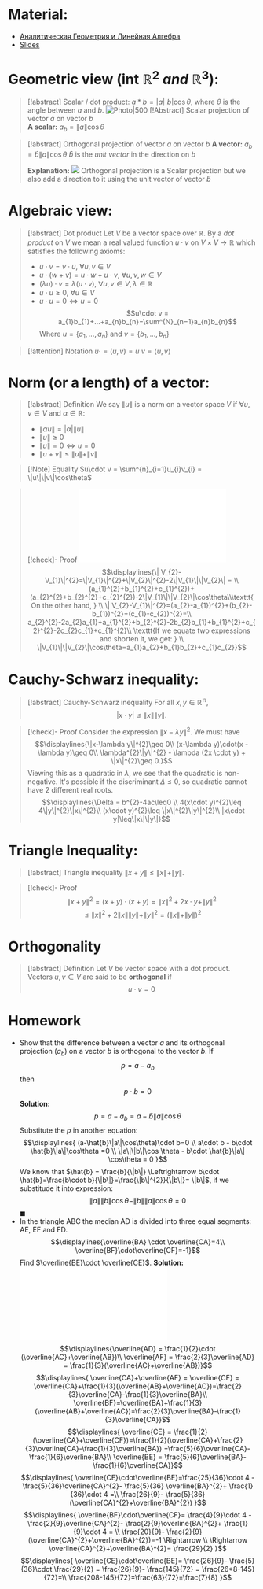 # Material: 
- [Аналитическая Геометрия и Линейная Алгебра](Analiticheskaya_geometria_i_lineynaya_algebra_2020_Umnov.pdf)
- [Slides](2024_AGLA1_Lecture_1.pdf)
# Geometric view (int $\mathbb{R}^{2} \  and \ \mathbb{R}^{3}$):
>[!abstract] Scalar / dot product: 
>$a*b = |a||b|\cos\theta$, where $\theta$ is the angle between $a$ and $b$.
  ![Photo|500](Pasted%20image%2020240903223757.png)
>[!Abstract] Scalar projection of vector $a$ on vector $b$  
>**A scalar:** $a_{b}=\|a\|\cos \theta$ 

>[!abstract] Orthogonal projection of vector $a$ on vector $b$ 
> **A vector:** $a_{b}= \hat{b}\|a\|\cos\theta$ 
  $\hat{b}$ is the *unit vector* in the direction on $b$
  >
  >**Explanation:**
  ![](Introduction.%20Vector%20Spaces.%20Linear%20Independence.%20Basis..md#^cdc541)
  > Orthogonal projection is a Scalar projection but we also add a direction to it using the unit vector of vector $\hat{b}$ 
# Algebraic view:
>[!abstract] Dot product
>Let $V$ be a vector space over $\mathbb{R}$.
>By a *dot product* on $V$ we mean a real valued function $u \cdot v$ on $V \times V \rightarrow \mathbb{R}$ which satisfies the following axioms:
>- $u\cdot v = v \cdot u,\ \forall u, v \in V$
>- $u\cdot (w + v) = u\cdot w + u\cdot v,\ \forall u,v,w\in V$
>- $(\lambda u) \cdot v = \lambda(u\cdot v),\ \forall u,v\in V, \lambda\in\mathbb{R}$
>- $u\cdot u \geq 0,\ \forall u \in V$
>- $u\cdot u = 0 \Leftrightarrow u=0$
>$$u\cdot v = a_{1}b_{1}+...+a_{n}b_{n}=\sum^{N}_{n=1}a_{n}b_{n}$$
>Where $u =\{a_{1},...,a_{n}\}$ and $v=\{b_{1},...,b_{n}\}$

> [!attention] Notation
> $u\cdot = (u,v) = u\ v = \langle u,v \rangle$
# Norm (or a length) of a vector:
> [!abstract] Definition
> We say $\| u \|$ is a norm on a vector space $V$ if $\forall u, v \in V$ and $\alpha\in\mathbb{R}:$
> - $\| \alpha u \| = |\alpha| \|u\|$
> - $\|u\| \geq 0$
> - $\| u \| = 0 \Leftrightarrow u = 0$
> - $\| u+v \| \leq\|u\| + \| v\|$

>[!Note] Equality
>$u\cdot v = \sum^{n}_{i=1}u_{i}v_{i} = \|u\|\|v\|\cos\theta$

>[!check]- Proof
>![Drawing 2024-09-14 11.42.14.excalidraw](Drawing%202024-09-14%2011.42.14.excalidraw.md)
>$$\displaylines{\| V_{2}-V_{1}\|^{2}=\|V_{1}\|^{2}+\|V_{2}\|^{2}-2\|V_{1}\|\|V_{2}\| = \\(a_{1}^{2}+b_{1}^{2}+c_{1}^{2})+(a_{2}^{2}+b_{2}^{2}+c_{2}^{2})-2\|V_{1}\|\|V_{2}\|\cos\theta\\\texttt{On the other hand, } \\
>\| V_{2}-V_{1}\|^{2}=(a_{2}-a_{1})^{2}+(b_{2}-b_{1})^{2}+(c_{1}-c_{2})^{2}=\\
>a_{2}^{2}-2a_{2}a_{1}+a_{1}^{2}+b_{2}^{2}-2b_{2}b_{1}+b_{1}^{2}+c_{2}^{2}-2c_{2}c_{1}+c_{1}^{2}\\
>\texttt{If we equate two expressions and shorten it, we get: } \\
>\|V_{1}\|\|V_{2}\|\cos\theta=a_{1}a_{2}+b_{1}b_{2}+c_{1}c_{2}}$$
# Cauchy-Schwarz inequality:
> [!abstract] Cauchy-Schwarz inequality
> For all $x,y \in \mathbb{R^{n}},$$$|x\cdot y| \leq \|x\|\|y\|.$$

> [!check]- Proof
> Consider the expression $\| x- \lambda y \|^{2}.$ We must have $$\displaylines{\|x-\lambda y\|^{2}\geq 0\\
> (x-\lambda y)\cdot(x - \lambda y)\geq 0\\ 
> \lambda^{2}\|y\|^{2} - \lambda (2x \cdot y) + \|x\|^{2}\geq 0.}$$
> Viewing this as a quadratic in $\lambda$, we see that the quadratic is non-negative. It's possible if the discriminant $\Delta\leq0$, so quadratic cannot have 2 different real roots. $$\displaylines{\Delta = b^{2}-4ac\leq0 \\
> 4(x\cdot y)^{2}\leq 4\|y\|^{2}\|x\|^{2}\\
> (x\cdot y)^{2}\leq \|x\|^{2}\|y\|^{2}\\
> |x\cdot y|\leq\|x\|\|y\|}$$
# Triangle Inequality:
> [!abstract] Triangle inequality
> $\|x+y\|\leq\|x\|+\|y\|.$

>[!check]- Proof
>$$\|x+y\|^{2}= (x+y)\cdot(x+y)=\|x\|^{2}+2x\cdot y + \|y\|^{2}$$ $$\leq \|x\|^{2}+2\|x\|\|y\| + \|y\|^{2} = (\|x\|+\|y\|)^{2}$$ 

# Orthogonality
> [!abstract] Definition
> Let $V$ be vector space with a dot product.
> Vectors $u,v\in V$ are said to be **orthogonal** if $$u\cdot v =0$$
# Homework
- Show that the difference between a vector $a$ and its orthogonal projection ($a_{b}$) on a vector $b$ is orthogonal to the vector $b$.
  If $$p=a-a_{b}$$then $$p\cdot b=0$$
  **Solution:**
  $$p = a - a_{b} = a - \hat{b}\|a\|\cos\theta$$
  Substitute the $p$ in another equation: $$\displaylines{
  (a-\hat{b}\|a\|\cos\theta)\cdot b=0 \\
  a\cdot b - b\cdot \hat{b}\|a\|\cos\theta =0 \\
  \|a\|\|b\|\cos \theta - b\cdot \hat{b}\|a\| \cos\theta = 0
  }$$We know that $\hat{b} = \frac{b}{\|b\|} \Leftrightarrow b\cdot \hat{b}=\frac{b\cdot b}{\|b\|}=\frac{\|b\|^{2}}{\|b\|}= \|b\|$, if we substitude it into expression: $$\|a\|\|b\|\cos \theta-\|b\|\|a\|\cos\theta=0$$$\blacksquare$  
- In the triangle ABC the median AD is divided into three equal segments: AE, EF and FD. $$\displaylines{\overline{BA} \cdot \overline{CA}=4\\
   \overline{BF}\cdot\overline{CF}=-1}$$
   Find $\overline{BE}\cdot \overline{CE}$. 
   **Solution:**
	   ![Drawing 2024-09-09 23.41.39.excalidraw](Drawing%202024-09-09%2023.41.39.excalidraw.md)
$$\displaylines{\overline{AD} = \frac{1}{2}\cdot (\overline{AC}+\overline{AB})\\
\overline{AF} = \frac{2}{3}\overline{AD} = \frac{1}{3}(\overline{AC}+\overline{AB})}$$
$$\displaylines{
\overline{CA}+\overline{AF} = \overline{CF} = \overline{CA}+\frac{1}{3}(\overline{AB}+\overline{AC})=\frac{2}{3}\overline{CA}-\frac{1}{3}\overline{BA}\\
\overline{BF}=\overline{BA}+\frac{1}{3}(\overline{AB}+\overline{AC})=\frac{2}{3}\overline{BA}-\frac{1}{3}\overline{CA}}$$
$$\displaylines{
\overline{CE} = \frac{1}{2}(\overline{CA}+\overline{CF})=\frac{1}{2}(\overline{CA}+\frac{2}{3}\overline{CA}-\frac{1}{3}\overline{BA})
=\frac{5}{6}\overline{CA}-\frac{1}{6}\overline{BA}\\
\overline{BE} = \frac{5}{6}\overline{BA}-\frac{1}{6}\overline{CA}}$$
$$\displaylines{
\overline{CE}\cdot\overline{BE}=\frac{25}{36}\cdot 4 -\frac{5}{36}\overline{CA}^{2}- \frac{5}{36} \overline{BA}^{2}+ \frac{1}{36}\cdot 4 =\\ \frac{26}{9}- \frac{5}{36}(\overline{CA}^{2}+\overline{BA}^{2})
}$$
$$\displaylines{
\overline{BF}\cdot\overline{CF}= \frac{4}{9}\cdot 4 - \frac{2}{9}\overline{CA}^{2}- \frac{2}{9}\overline{BA}^{2}+ \frac{1}{9}\cdot 4 = \\
\frac{20}{9}- \frac{2}{9}(\overline{CA}^{2}+\overline{BA}^{2})=-1 \Rightarrow \\
\Rightarrow \overline{CA}^{2}+\overline{BA}^{2}= \frac{29}{2}
}$$
$$\displaylines{
\overline{CE}\cdot\overline{BE}= \frac{26}{9}- \frac{5}{36}\cdot \frac{29}{2} = \frac{26}{9}- \frac{145}{72} = \frac{26*8-145}{72}=\\
\frac{208-145}{72}=\frac{63}{72}=\frac{7}{8}
}$$ 